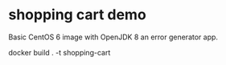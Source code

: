 # shopping cart demo
Basic CentOS 6 image with OpenJDK 8 an error generator app.

docker build . -t shopping-cart

